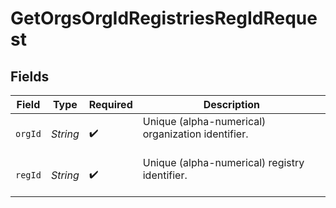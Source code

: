 # GetOrgsOrgIdRegistriesRegIdRequest


## Fields

| Field                                               | Type                                                | Required                                            | Description                                         |
| --------------------------------------------------- | --------------------------------------------------- | --------------------------------------------------- | --------------------------------------------------- |
| `orgId`                                             | *String*                                            | :heavy_check_mark:                                  | Unique (alpha-numerical) organization identifier.<br/><br/> |
| `regId`                                             | *String*                                            | :heavy_check_mark:                                  | Unique (alpha-numerical) registry identifier.<br/><br/> |